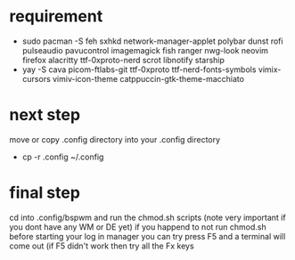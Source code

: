 # requirement
 - sudo pacman -S feh sxhkd network-manager-applet polybar dunst rofi pulseaudio pavucontrol imagemagick fish ranger nwg-look neovim firefox alacritty ttf-0xproto-nerd scrot libnotify starship
 - yay -S cava picom-ftlabs-git ttf-0xproto ttf-nerd-fonts-symbols vimix-cursors vimiv-icon-theme catppuccin-gtk-theme-macchiato

# next step
 move or copy .config directory into your .config directory
 - cp -r .config ~/.config

# final step
cd into .config/bspwm and run the chmod.sh scripts (note very important if you dont have any WM or DE yet)
if you happend to not run chmod.sh before starting your log in manager you can try press F5 and a terminal will come out (if F5 didn't work then try all the Fx keys
